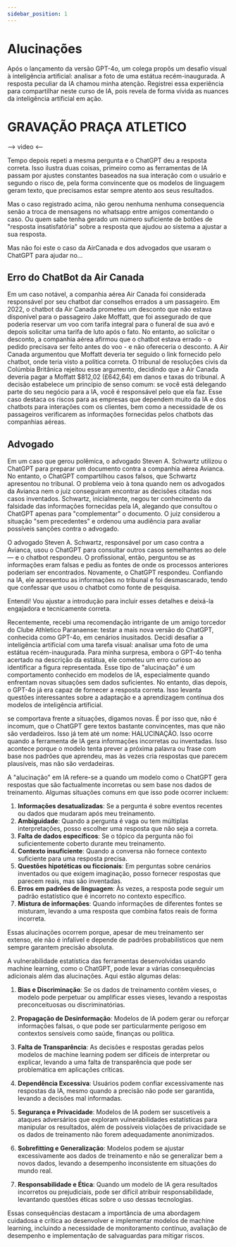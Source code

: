 ```yaml
---
sidebar_position: 1
---
```


# Alucinações
Após o lançamento da versão GPT-4o, um colega propôs um desafio visual à inteligência artificial: analisar a foto de uma estátua recém-inaugurada. A resposta peculiar da IA chamou minha atenção. Registrei essa experiência para compartilhar neste curso de IA, pois revela de forma vívida as nuances da inteligência artificial em ação.

# GRAVAÇÃO PRAÇA ATLETICO
--> video <--

Tempo depois repeti a mesma pergunta e o ChatGPT deu a resposta correta. Isso ilustra duas coisas, primeiro como as ferramentas de IA passam por ajustes constantes baseados na sua interação com o usuário e segundo o risco de, pela forma convincente que os modelos de linguagem geram texto, que precisamos estar sempre atento aos seus resultados.

Mas o caso registrado acima, não gerou nenhuma nenhuma consequencia senão a troca de mensagens no whatsapp entre amigos comentando o caso. Ou quem sabe tenha gerado um número suficiente de botões de "resposta insatisfatória" sobre a resposta que ajudou ao sistema a ajustar a sua resposta.

Mas não foi este o caso da AirCanada e dos advogados que usaram o ChatGPT para ajudar no... 

## Erro do ChatBot da Air Canada
Em um caso notável, a companhia aérea Air Canada foi considerada responsável por seu chatbot dar conselhos errados a um passageiro. Em 2022, o chatbot da Air Canada prometeu um desconto que não estava disponível para o passageiro Jake Moffatt, que foi assegurado de que poderia reservar um voo com tarifa integral para o funeral de sua avó e depois solicitar uma tarifa de luto após o fato. No entanto, ao solicitar o desconto, a companhia aérea afirmou que o chatbot estava errado - o pedido precisava ser feito antes do voo - e não ofereceria o desconto. A Air Canada argumentou que Moffatt deveria ter seguido o link fornecido pelo chatbot, onde teria visto a política correta. O tribunal de resoluções civis da Colúmbia Britânica rejeitou esse argumento, decidindo que a Air Canada deveria pagar a Moffatt $812,02 (£642,64) em danos e taxas do tribunal. A decisão estabelece um princípio de senso comum: se você está delegando parte do seu negócio para a IA, você é responsável pelo que ela faz. Esse caso destaca os riscos para as empresas que dependem muito da IA e dos chatbots para interações com os clientes, bem como a necessidade de os passageiros verificarem as informações fornecidas pelos chatbots das companhias aéreas.


## Advogado
Em um caso que gerou polêmica, o advogado Steven A. Schwartz utilizou o ChatGPT para preparar um documento contra a companhia aérea Avianca. No entanto, o ChatGPT compartilhou casos falsos, que Schwartz apresentou no tribunal. O problema veio à tona quando nem os advogados da Avianca nem o juiz conseguiram encontrar as decisões citadas nos casos inventados. Schwartz, inicialmente, negou ter conhecimento da falsidade das informações fornecidas pela IA, alegando que consultou o ChatGPT apenas para "complementar" o documento.
O juiz considerou a situação "sem precedentes" e ordenou uma audiência para avaliar possíveis sanções contra o advogado. 

O advogado Steven A. Schwartz, responsável por um caso contra a Avianca, usou o ChatGPT para consultar outros casos semelhantes ao dele — e o chatbot respondeu.
O profissional, então, perguntou se as informações eram falsas e pediu as fontes de onde os processos anteriores poderiam ser encontrados. Novamente, o ChatGPT respondeu.
Confiando na IA, ele apresentou as informações no tribunal e foi desmascarado, tendo que confessar que usou o chatbot como fonte de pesquisa.



Entendi! Vou ajustar a introdução para incluir esses detalhes e deixá-la engajadora e tecnicamente correta.

Recentemente, recebi uma recomendação intrigante de um amigo torcedor do Clube Athletico Paranaense: testar a mais nova versão do ChatGPT, conhecida como GPT-4o, em cenários inusitados. Decidi desafiar a inteligência artificial com uma tarefa visual: analisar uma foto de uma estátua recém-inaugurada. Para minha surpresa, embora o GPT-4o tenha acertado na descrição da estátua, ele cometeu um erro curioso ao identificar a figura representada. Esse tipo de "alucinação" é um comportamento conhecido em modelos de IA, especialmente quando enfrentam novas situações sem dados suficientes. No entanto, dias depois, o GPT-4o já era capaz de fornecer a resposta correta. Isso levanta questões interessantes sobre a adaptação e a aprendizagem contínua dos modelos de inteligência artificial.

se comportava frente a situações, digamos novas.
É por isso que, não é incomum, que o ChatGPT gere textos bastante convincentes, mas que não são verdadeiros. Isso já tem até um nome: HALUCINAÇÃO. Isso ocorre quando a ferramenta de IA gera informações incorretas ou inventadas. Isso acontece porque o modelo tenta prever a próxima palavra ou frase com base nos padrões que aprendeu, mas às vezes cria respostas que parecem plausíveis, mas não são verdadeiras.



A "alucinação" em IA refere-se a quando um modelo como o ChatGPT gera respostas que são factualmente incorretas ou sem base nos dados de treinamento. Algumas situações comuns em que isso pode ocorrer incluem:

1. **Informações desatualizadas**: Se a pergunta é sobre eventos recentes ou dados que mudaram após meu treinamento.
2. **Ambiguidade**: Quando a pergunta é vaga ou tem múltiplas interpretações, posso escolher uma resposta que não seja a correta.
3. **Falta de dados específicos**: Se o tópico da pergunta não foi suficientemente coberto durante meu treinamento.
4. **Contexto insuficiente**: Quando a conversa não fornece contexto suficiente para uma resposta precisa.
5. **Questões hipotéticas ou ficcionais**: Em perguntas sobre cenários inventados ou que exigem imaginação, posso fornecer respostas que parecem reais, mas são inventadas.
6. **Erros em padrões de linguagem**: Às vezes, a resposta pode seguir um padrão estatístico que é incorreto no contexto específico.
7. **Mistura de informações**: Quando informações de diferentes fontes se misturam, levando a uma resposta que combina fatos reais de forma incorreta.

Essas alucinações ocorrem porque, apesar de meu treinamento ser extenso, ele não é infalível e depende de padrões probabilísticos que nem sempre garantem precisão absoluta.


A vulnerabilidade estatística das ferramentas desenvolvidas usando machine learning, como o ChatGPT, pode levar a várias consequências adicionais além das alucinações. Aqui estão algumas delas:

1. **Bias e Discriminação**: Se os dados de treinamento contêm vieses, o modelo pode perpetuar ou amplificar esses vieses, levando a respostas preconceituosas ou discriminatórias.

2. **Propagação de Desinformação**: Modelos de IA podem gerar ou reforçar informações falsas, o que pode ser particularmente perigoso em contextos sensíveis como saúde, finanças ou política.

3. **Falta de Transparência**: As decisões e respostas geradas pelos modelos de machine learning podem ser difíceis de interpretar ou explicar, levando a uma falta de transparência que pode ser problemática em aplicações críticas.

4. **Dependência Excessiva**: Usuários podem confiar excessivamente nas respostas da IA, mesmo quando a precisão não pode ser garantida, levando a decisões mal informadas.

5. **Segurança e Privacidade**: Modelos de IA podem ser suscetíveis a ataques adversários que exploram vulnerabilidades estatísticas para manipular os resultados, além de possíveis violações de privacidade se os dados de treinamento não forem adequadamente anonimizados.

6. **Sobrefitting e Generalização**: Modelos podem se ajustar excessivamente aos dados de treinamento e não se generalizar bem a novos dados, levando a desempenho inconsistente em situações do mundo real.

7. **Responsabilidade e Ética**: Quando um modelo de IA gera resultados incorretos ou prejudiciais, pode ser difícil atribuir responsabilidade, levantando questões éticas sobre o uso dessas tecnologias.

Essas consequências destacam a importância de uma abordagem cuidadosa e crítica ao desenvolver e implementar modelos de machine learning, incluindo a necessidade de monitoramento contínuo, avaliação de desempenho e implementação de salvaguardas para mitigar riscos.